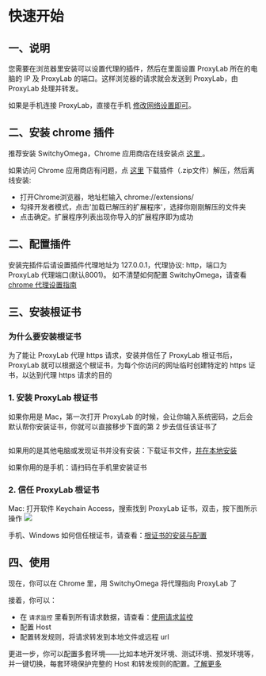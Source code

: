 # 快速开始

## 一、说明

您需要在浏览器里安装可以设置代理的插件，然后在里面设置 ProxyLab 所在的电脑的 IP 及 ProxyLab
的端口。这样浏览器的请求就会发送到 ProxyLab，由 ProxyLab 处理并转发。


如果是手机连接 ProxyLab，直接在手机
<a
target="_blank"
href="https://github.com/allwith-io/ProxyLab/blob/master/docs/zh/usage/mobile.md">修改网络设置即可</a>。


## 二、安装 chrome 插件


推荐安装 SwitchyOmega，Chrome 应用商店在线安装点
<a
href="https://chrome.google.com/webstore/detail/proxy-switchyomega/padekgcemlokbadohgkifijomclgjgif"
target="_blank">这里 </a>。


如果访问 Chrome 应用商店有问题，点
<a href="https://i.miaolu.com/proxylab/SwitchyOmega_2_5_21_0.zip">这里</a> 下载插件（.zip文件）解压，然后离线安装:


* 打开Chrome浏览器，地址栏输入 chrome://extensions/
* 勾择开发者模式，点击'加载已解压的扩展程序'，选择你刚刚解压的文件夹
* 点击确定。扩展程序列表出现你导入的扩展程序即为成功


## 二、配置插件

安装完插件后请设置插件代理地址为 127.0.0.1，代理协议: http，端口为 ProxyLab 代理端口(默认8001)。 如不清楚如何配置
SwitchyOmega，请查看 [chrome 代理设置指南](usage/chrome.md)


## 三、安装根证书
### 为什么要安装根证书
为了能让 ProxyLab 代理 https 请求，安装并信任了 ProxyLab 根证书后，ProxyLab
就可以根据这个根证书，为每个你访问的网址临时创建特定的 https 证书，以达到代理 https 请求的目的

### 1. 安装 ProxyLab 根证书

如果你用是 Mac，第一次打开 ProxyLab 的时候，会让你输入系统密码，之后会默认帮你安装证书，你就可以直接移步下面的第 2
步去信任该证书了

<img src="https://i.miaolu.com/proxylab/auto%20install%20cert.jpg" alt="" />

如果用的是其他电脑或发现证书并没有安装：<a :href="crtUrl">下载</a>证书文件，<a
href="https://github.com/allwith-io/ProxyLab/blob/master/docs/zh/install/root-ca.md" target="_blank">并在本地安装</a>

如果你用的是手机：请扫码在手机里安装证书 <img class="qrcode" :src="imgUrl" />

### 2. 信任 ProxyLab 根证书
Mac: 打开软件 <span>Keychain Access</span>，搜索找到 ProxyLab 证书，双击，按下图所示操作
<img src="https://i.miaolu.com/proxylab/trust%20cert.jpg" />


手机、Windows 如何信任根证书，请查看：[根证书的安装与配置](install/root-ca.md)

<!-- ProxyLab 依赖 openssl 生成证书，使用前请确认已安装 openssl (版本建议在 0.9.8 以上，可通过：openssl version 命令查看)。 -->
## 四、使用

现在，你可以在 Chrome 里，用 SwitchyOmega 将代理指向 ProxyLab 了

接着，你可以：

* 在 `请求监控` 里看到所有请求数据，请查看：[使用请求监控](usage/monitor.md)
* 配置 Host
* 配置转发规则，将请求转发到本地文件或远程 url

更进一步，你可以配置多套环境——比如本地开发环境、测试环境、预发环境等，并一键切换，每套环境保护完整的 Host 和转发规则的配置。[了解更多](usage/environment.md)